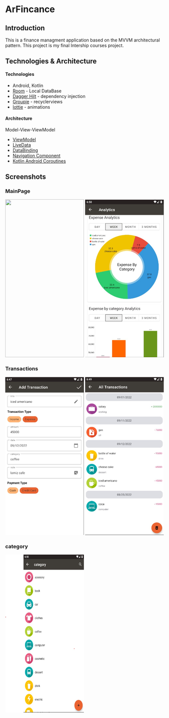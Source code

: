 # ArFincance

## Introduction
This is a finance managment application based on the MVVM architectural pattern.
This project is my final Intership courses project.

## Technologies & Architecture 

#### Technologies
* Android, Kotlin 
* [Room](https://developer.android.com/jetpack/androidx/releases/room/) - Local DataBase
* [Dagger Hilt](https://github.com/google/dagger) - dependency injection
* [Groupie](https://github.com/lisawray/groupie) - recyclerviews
* [lottie](https://github.com/airbnb/lottie-android) - animations

#### Architecture
Model-View-ViewModel

* [ViewModel](https://developer.android.com/topic/libraries/architecture/viewmodel)
* [LiveData](https://developer.android.com/topic/libraries/architecture/livedata)
* [DataBinding](https://developer.android.com/topic/libraries/data-binding)
* [Navigation Component](https://developer.android.com/guide/navigation)
* [Kotlin Android Coroutines](https://developer.android.com/kotlin/coroutines)

## Screenshots

### MainPage

<p align = "left" >
  <img width="250" height="500" src="images/home.png">
  <img width="250" height="500"  src="images/analytics.jpg">
</p>

### Transactions

<p align = "left" >
  <img width="250" height="500" src="images/add_transaction.jpg">
  <img width="250" height="500"  src="images/all_transactions.jpg">
</p>


### category
<p align = "left" >
  <img width="250" height="500"  src="images/category.jpg">
</p>
